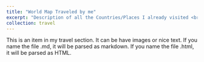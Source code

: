 ```yaml
---
title: "World Map Traveled by me"
excerpt: "Description of all the Countries/Places I already visited <br/><img src='/images/LucianoTravelWorldMap.png'>"
collection: travel
---
```


This is an item in my travel section. It can be have images or nice text. If you name the file .md, it will be parsed as markdown. If you name the file .html, it will be parsed as HTML. 
